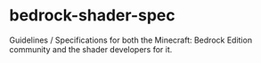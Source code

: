 # bedrock-shader-spec
Guidelines / Specifications for both the Minecraft: Bedrock Edition community and the shader developers for it.
